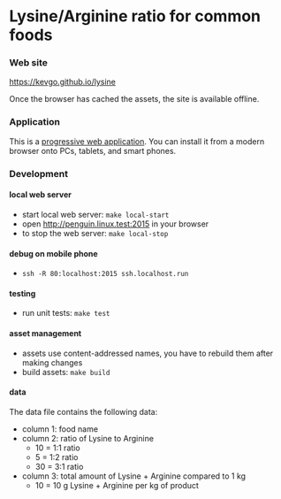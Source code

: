 # Lysine/Arginine ratio for common foods

### Web site

https://kevgo.github.io/lysine

Once the browser has cached the assets, the site is available offline.

### Application

This is a [progressive web application](https://en.wikipedia.org/wiki/Progressive_web_application). You can install it
from a modern browser onto PCs, tablets, and smart phones.

### Development

#### local web server

- start local web server: `make local-start`
- open http://penguin.linux.test:2015 in your browser
- to stop the web server: `make local-stop`

#### debug on mobile phone

- `ssh -R 80:localhost:2015 ssh.localhost.run`

#### testing

- run unit tests: `make test`

#### asset management

- assets use content-addressed names, you have to rebuild them after making changes
- build assets: `make build`

#### data

The data file contains the following data:

- column 1: food name
- column 2: ratio of Lysine to Arginine
  - 10 = 1:1 ratio
  - 5 = 1:2 ratio
  - 30 = 3:1 ratio
- column 3: total amount of Lysine + Arginine compared to 1 kg
  - 10 = 10 g Lysine + Arginine per kg of product
